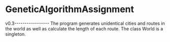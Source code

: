 # GeneticAlgorithmAssignment
v0.3-----------------
The program generates unidentical cities and routes in the world as well as calculate the length of each route. 
The class World is a singleton.

